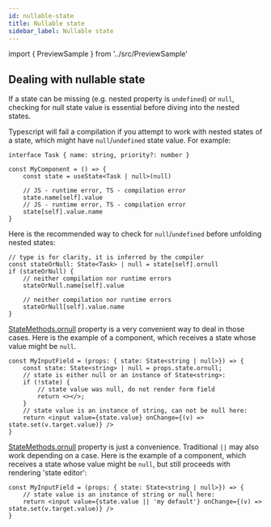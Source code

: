 ```yaml
---
id: nullable-state
title: Nullable state
sidebar_label: Nullable state
---
```


import { PreviewSample } from '../src/PreviewSample'

## Dealing with nullable state

If a state can be missing (e.g. nested property is `undefined`) or `null`, checking for null state value is essential before diving into the nested states.

Typescript will fail a compilation if you attempt to work with nested states of a state, which might have `null`/`undefined` state value. For example:

```tsx
interface Task { name: string, priority?: number }

const MyComponent = () => {
    const state = useState<Task | null>(null)
    
    // JS - runtime error, TS - compilation error
    state.name[self].value
    // JS - runtime error, TS - compilation error
    state[self].value.name
}
```

Here is the recommended way to check for `null`/`undefined` before unfolding nested states:

```tsx
// type is for clarity, it is inferred by the compiler
const stateOrNull: State<Task> | null = state[self].ornull
if (stateOrNull) {
    // neither compilation nor runtime errors
    stateOrNull.name[self].value

    // neither compilation nor runtime errors
    stateOrNull[self].value.name
}
```

[StateMethods.ornull](typedoc-hookstate-core.md#ornull) property is a very convenient way to deal in those cases. Here is the example of a component, which receives a state whose value might be `null`.

```tsx
const MyInputField = (props: { state: State<string | null>}) => {
    const state: State<string> | null = props.state.ornull;
    // state is either null or an instance of State<string>:
    if (!state) {
        // state value was null, do not render form field
        return <></>;
    }
    // state value is an instance of string, can not be null here:
    return <input value={state.value} onChange={(v) => state.set(v.target.value)} />
}
```

[StateMethods.ornull](typedoc-hookstate-core.md#ornull) property is just a convenience. Traditional `||` may also work depending on a case. Here is the example of a component, which receives a state whose value might be `null`, but still proceeds with rendering 'state editor':

```tsx
const MyInputField = (props: { state: State<string | null>}) => {
    // state value is an instance of string or null here:
    return <input value={state.value || 'my default'} onChange={(v) => state.set(v.target.value)} />
}
```
